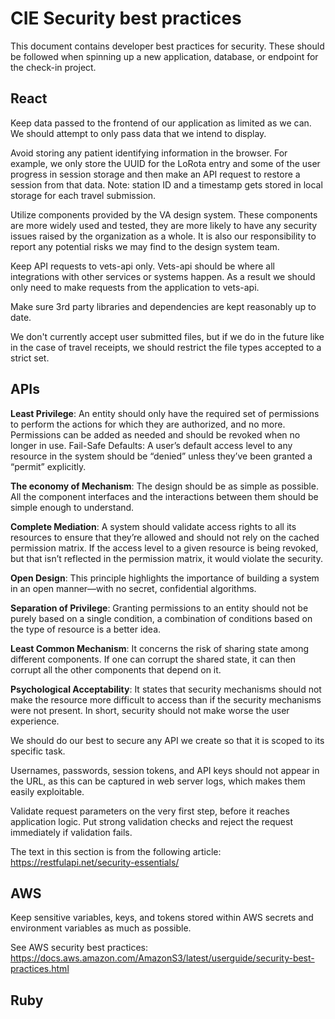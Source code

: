 # CIE Security best practices
This document contains developer best practices for security. These should be followed when spinning up a new application, database, or endpoint for the check-in project.

## React
Keep data passed to the frontend of our application as  limited as we can. We should attempt to only pass data that we intend to display.

Avoid storing any patient identifying information in the browser. For example, we only store the UUID for the LoRota entry and some of the user progress in session storage and then make an API request to restore a session from that data. Note: station ID and a timestamp gets stored in local storage for each travel submission. 

Utilize components provided by the VA design system. These components are more widely used and tested, they are more likely to have any security issues raised by the organization as a whole. It is also our responsibility to report any potential risks we may find to the design system team.

Keep API requests to vets-api only. Vets-api should be where all integrations with other services or systems happen. As a result we should only need to make requests from the application to vets-api.

Make sure 3rd party libraries and dependencies are kept reasonably up to date.

We don't currently accept user submitted files, but if we do in the future like in the case of travel receipts, we should restrict the file types accepted to a strict set.

## APIs

**Least Privilege**: An entity should only have the required set of permissions to perform the actions for which they are authorized, and no more. Permissions can be added as needed and should be revoked when no longer in use.
Fail-Safe Defaults: A user’s default access level to any resource in the system should be “denied” unless they’ve been granted a “permit” explicitly.

**The economy of Mechanism**: The design should be as simple as possible. All the component interfaces and the interactions between them should be simple enough to understand.

**Complete Mediation**: A system should validate access rights to all its resources to ensure that they’re allowed and should not rely on the cached permission matrix. If the access level to a given resource is being revoked, but that isn’t reflected in the permission matrix, it would violate the security.

**Open Design**: This principle highlights the importance of building a system in an open manner—with no secret, confidential algorithms.

**Separation of Privilege**: Granting permissions to an entity should not be purely based on a single condition, a combination of conditions based on the type of resource is a better idea.

**Least Common Mechanism**: It concerns the risk of sharing state among different components. If one can corrupt the shared state, it can then corrupt all the other components that depend on it.

**Psychological Acceptability**: It states that security mechanisms should not make the resource more difficult to access than if the security mechanisms were not present. In short, security should not make worse the user experience.

We should do our best to secure any API we create so that it is scoped to its specific task. 

Usernames, passwords, session tokens, and API keys should not appear in the URL, as this can be captured in web server logs, which makes them easily exploitable.

Validate request parameters on the very first step, before it reaches application logic. Put strong validation checks and reject the request immediately if validation fails.

The text in this section is from the following article: https://restfulapi.net/security-essentials/

## AWS
Keep sensitive variables, keys, and tokens stored within AWS secrets and environment variables as much as possible.

See AWS security best practices: https://docs.aws.amazon.com/AmazonS3/latest/userguide/security-best-practices.html

## Ruby

